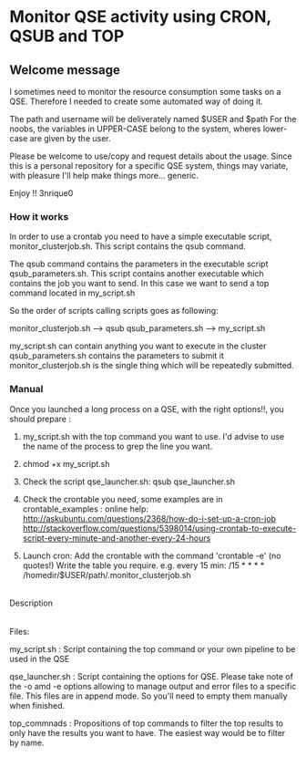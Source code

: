 # Monitor QSE activity using CRON, QSUB and TOP #


## Welcome message ##

I sometimes need to monitor the resource consumption some tasks on a QSE.
Therefore I needed to create some automated way of doing it.


The path and username will be deliverately named $USER and $path
For the noobs, the variables in UPPER-CASE belong to the system, wheres lower-case are given by the user.

 Please be welcome to use/copy and request details about the usage. Since this is a personal repository for a specific QSE system, things may variate, with pleasure I'll help make things more... generic.

 Enjoy !!
 3nrique0


### How it works ###

In order to use a crontab you need to have a simple executable script, monitor_clusterjob.sh. This script contains the qsub command.

The qsub command contains the parameters in the executable script qsub_parameters.sh. This script contains another executable which contains the job you want to send. In this case we want to send a top command located in my_script.sh

So the order of scripts calling scripts goes as following:

monitor_clusterjob.sh --> qsub qsub_parameters.sh --> my_script.sh

my_script.sh can contain anything you want to execute in the cluster
qsub_parameters.sh contains the parameters to submit it
monitor_clusterjob.sh is the single thing which will be repeatedly submitted.

### Manual ###
Once you launched a long process on a QSE, with the right options!!, you should prepare :
1. my_script.sh with the top command you want to use. I'd advise to use the name of the process to grep the line you want.

2. chmod +x my_script.sh

3. Check the script qse_launcher.sh: qsub qse_launcher.sh

4. Check the crontable you need, some examples are in crontable_examples : 
	online help:
	http://askubuntu.com/questions/2368/how-do-i-set-up-a-cron-job
	http://stackoverflow.com/questions/5398014/using-crontab-to-execute-script-every-minute-and-another-every-24-hours
	
5. Launch cron:
Add the crontable with the command 'crontable -e' (no quotes!)
Write the table you require. e.g. every 15 min:
/15 * * * * /homedir/$USER/path/.monitor_clusterjob.sh



######
Description
######

Files:

my_script.sh : Script containing the top command or your own pipeline to be used in the QSE

qse_launcher.sh : Script containing the options for QSE. Please take note of the -o  amd -e options allowing to manage output and error files to a specific file. This files are in append mode. So you'll need to empty them manually when finished.

top_commnads : Propositions of top commands to filter the top results to only have the results you want to have. The easiest way would be to filter by name.


